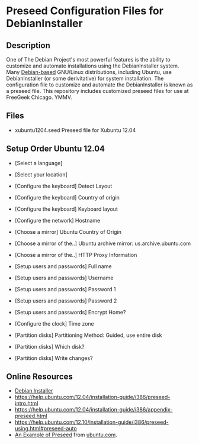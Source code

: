 # Preseed Configuration Files for DebianInstaller

## Description
One of The Debian Project's most powerful features is the ability to customize and automate installations using the DebianInstaller system. Many [Debian-based](https://debian.org) GNU/Linux distributions, including Ubuntu, use DebianInstaller (or some derivitative) for system installation. The configuration file to customize and automate the DebianInstaller is known as a preseed file. This repository includes customized preseed files for use at FreeGeek Chicago. YMMV.


## Files
* xubuntu1204.seed Preseed file for Xubuntu 12.04


## Setup Order Ubuntu 12.04
* [Select a language]
* [Select your location]
* [Configure the keyboard] Detect Layout
* [Configure the keyboard] Country of origin
* [Configure the keyboard] Keyboard layout
* [Configure the network]  Hostname
* [Choose a mirror]  Ubuntu Country of Origin
* [Choose a mirror of the..]  Ubuntu archive mirror: us.archive.ubuntu.com
* [Choose a mirror of the..]  HTTP Proxy Information

* [Setup users and passwords] Full name
* [Setup users and passwords] Username
* [Setup users and passwords] Password 1
* [Setup users and passwords] Password 2
* [Setup users and passwords] Encrypt Home?

* [Configure the clock] Time zone
* [Partition disks] Partitioning Method: Guided, use entire disk
* [Partition disks] Which disk?
* [Partition disks] Write changes?


## Online Resources
* [Debian Installer](http://wiki.debian.org/DebianInstaller/)
* https://help.ubuntu.com/12.04/installation-guide/i386/preseed-intro.html
* https://help.ubuntu.com/12.04/installation-guide/i386/appendix-preseed.html
* https://help.ubuntu.com/12.10/installation-guide/i386/preseed-using.html#preseed-auto
* [An Example of Preseed](https://help.ubuntu.com/lts/installation-guide/example-preseed.txt) from [ubuntu.com](https://ubuntu.com).
